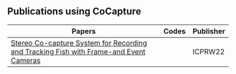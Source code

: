 ## Publications using CoCapture

| Papers                                                       | Codes                                                        | Publisher                                                    |
| ------------------------------------------------------------ | ------------------------------------------------------------ | ------------------------------------------------------------ |
| [Stereo Co-capture System for Recording and Tracking Fish with Frame-and Event Cameras](https://homepages.inf.ed.ac.uk/rbf/VAIB22PAPERS/vaib22fhgg.pdf) |  | ICPRW22